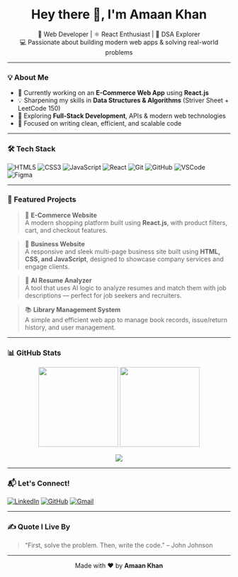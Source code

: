 <h1 align="center">Hey there 👋, I'm Amaan Khan</h1>

<p align="center">
  🚀 Web Developer | ⚛️ React Enthusiast | 🧠 DSA Explorer <br>
  💻 Passionate about building modern web apps & solving real-world problems
</p>

---

### 💡 About Me

- 🔭 Currently working on an **E-Commerce Web App** using **React.js**
- 💡 Sharpening my skills in **Data Structures & Algorithms** (Striver Sheet + LeetCode 150)
- 🌱 Exploring **Full-Stack Development**, APIs & modern web technologies
- 📌 Focused on writing clean, efficient, and scalable code

---

### 🛠️ Tech Stack

![HTML5](https://img.shields.io/badge/HTML5-E34F26?style=flat&logo=html5&logoColor=white)
![CSS3](https://img.shields.io/badge/CSS3-1572B6?style=flat&logo=css3&logoColor=white)
![JavaScript](https://img.shields.io/badge/JavaScript-F7DF1E?style=flat&logo=javascript&logoColor=black)
![React](https://img.shields.io/badge/React-20232A?style=flat&logo=react&logoColor=61DAFB)
![Git](https://img.shields.io/badge/Git-F05032?style=flat&logo=git&logoColor=white)
![GitHub](https://img.shields.io/badge/GitHub-181717?style=flat&logo=github&logoColor=white)
![VSCode](https://img.shields.io/badge/VS%20Code-007ACC?style=flat&logo=visual-studio-code&logoColor=white)
![Figma](https://img.shields.io/badge/Figma-000000?style=flat&logo=figma&logoColor=white)

---

### 📂 Featured Projects

> 🛒 **E-Commerce Website**  
> A modern shopping platform built using **React.js**, with product filters, cart, and checkout features.

> 👔 **Business Website**  
> A responsive and sleek multi-page business site built using **HTML, CSS, and JavaScript**, designed to showcase company services and engage clients.

> 🧠 **AI Resume Analyzer**  
> A tool that uses AI logic to analyze resumes and match them with job descriptions — perfect for job seekers and recruiters.

> 📚 **Library Management System**  
> A simple and efficient web app to manage book records, issue/return history, and user management.

---

### 📊 GitHub Stats

<p align="center">
  <img src="https://github-readme-stats.vercel.app/api?username=Amaan-sde&show_icons=true&theme=radical" height="180px"/>
  <img src="https://github-readme-streak-stats.herokuapp.com?user=Amaan-sde&theme=radical&hide_border=false" height="180px"/>
</p>

<p align="center">
  <img src="https://github-readme-stats.vercel.app/api/top-langs/?username=Amaan-sde&layout=compact&theme=radical" />
</p>

---

### 📬 Let's Connect!

[![LinkedIn](https://img.shields.io/badge/LinkedIn-0077B5?style=flat&logo=linkedin&logoColor=white)](https://linkedin.com/in/amaan-sde)
[![GitHub](https://img.shields.io/badge/GitHub-181717?style=flat&logo=github&logoColor=white)](https://github.com/Amaan-sde)
[![Gmail](https://img.shields.io/badge/Gmail-D14836?style=flat&logo=gmail&logoColor=white)](mailto:your-email@gmail.com)

---

### ✍️ Quote I Live By

> “First, solve the problem. Then, write the code.” – John Johnson

---

<p align="center">
  Made with ❤️ by <strong>Amaan Khan</strong>
</p>

